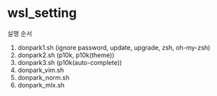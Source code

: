 # wsl_setting

실행 순서
1. donpark1.sh (ignore password, update, upgrade, zsh, oh-my-zsh)
2. donpark2.sh (p10k, p10k(theme))
3. donpark3.sh (p10k(auto-complete))
4. donpark_vim.sh 
5. donpark_norm.sh
6. donpark_mlx.sh
